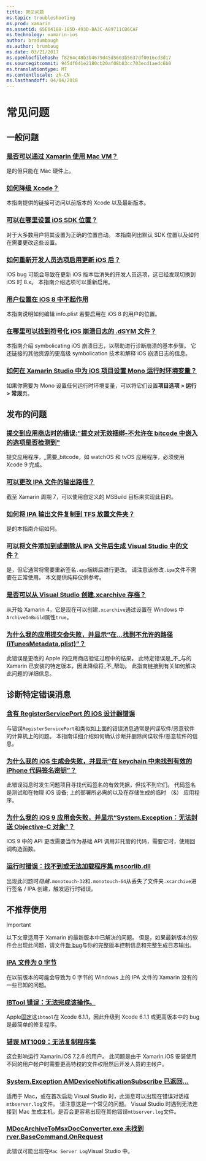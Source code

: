 ```yaml
---
title: 常见问题
ms.topic: troubleshooting
ms.prod: xamarin
ms.assetid: 65E04188-185D-493D-BA3C-A89711CB6CAF
ms.technology: xamarin-ios
author: bradumbaugh
ms.author: brumbaug
ms.date: 03/21/2017
ms.openlocfilehash: f8264c48b3b4679d45d5603b5637df0016cd3d17
ms.sourcegitcommit: 945df041e2180cb20af08b83cc703ecd1aedc6b0
ms.translationtype: MT
ms.contentlocale: zh-CN
ms.lasthandoff: 04/04/2018
---
```

# <a name="frequently-asked-questions"></a>常见问题

## <a name="general-questions"></a>一般问题

### <a name="can-i-use-a-mac-vm-with-xamarinmac-vmmd"></a>[是否可以通过 Xamarin 使用 Mac VM？](mac-vm.md)
是的但只能在 Mac 硬件上。

### <a name="how-can-i-downgrade-xcodedowngrade-xcodemd"></a>[如何降级 Xcode？](downgrade-xcode.md)
本指南提供的链接可访问以前版本的 Xcode 以及最新版本。

### <a name="where-can-i-set-my-ios-sdk-locationsios-sdkmd"></a>[可以在哪里设置 iOS SDK 位置？](ios-sdk.md)
对于大多数用户将其设置为正确的位置自动。 本指南列出默认 SDK 位置以及如何在需要更改这些设置。

### <a name="how-can-i-reenable-developer-options-after-updating-iosupdate-developer-optionsmd"></a>[如何重新开发人员选项启用更新 iOS 后？](update-developer-options.md)
IOS bug 可能会导致在更新 iOS 版本后消失的开发人员选项，这已经发现切换到 iOS 时 8.x。 本指南介绍选项可以重新启用。

### <a name="user-location-not-working-in-ios-8ios8-user-locationmd"></a>[用户位置在 iOS 8 中不起作用](ios8-user-location.md)
本指南说明如何编辑 info.plist 若要启用在 iOS 8 的用户的位置。

### <a name="where-can-i-find-the-dsym-file-to-symbolicate-ios-crash-logssymbolicate-ios-crashmd"></a>[在哪里可以找到符号化 iOS 崩溃日志的 .dSYM 文件？](symbolicate-ios-crash.md)
本指南介绍 symbolicating iOS 崩溃日志，以帮助进行诊断崩溃的基本步骤。 它还链接的其他资源的更高级 symbolication 技术和解释 iOS 崩溃日志的信息。


### <a name="how-do-i-set-mono-runtime-environment-variables-for-ios-projects-in-xamarin-studioxs-mono-runtimemd"></a>[如何在 Xamarin Studio 中为 iOS 项目设置 Mono 运行时环境变量？](xs-mono-runtime.md)
如果你需要为 Mono 设置任何运行时环境变量，可以将它们设置**项目选项 > 运行 > 常规**页。

## <a name="publishing-questions"></a>发布的问题

### <a name="error-when-submitting-to-app-store-invalid-bundle---options-not-allowed-to-be-embedded-in-bitcode-are-detected-in-the-submissioninvalid-bundle-bitcodemd"></a>[提交到应用商店时的错误:"提交对无效捆绑-不允许在 bitcode 中嵌入的选项是否检测到"](invalid-bundle-bitcode.md)

提交应用程序，_需要_bitcode，如 watchOS 和 tvOS 应用程序，必须使用 Xcode 9 完成。

### <a name="can-i-change-the-output-path-of-the-ipa-fileipa-output-pathmd"></a>[可以更改 IPA 文件的输出路径？](ipa-output-path.md)
截至 Xamarin 周期 7，可以使用自定义的 MSBuild 目标来实现此目的。

### <a name="how-can-i-copy-ipa-output-files-to-the-tfs-drop-folderipa-tfsmd"></a>[如何将 IPA 输出文件复制到 TFS 放置文件夹？](ipa-tfs.md)
是的本指南介绍如何。

### <a name="can-i-add-files-to-or-remove-files-from-an-ipa-file-after-building-it-in-visual-studiomodify-ipamd"></a>[可以将文件添加到或删除从 IPA 文件后生成 Visual Studio 中的文件？](modify-ipa.md)
是，但它通常将需要重新签名`.app`捆绑后进行更改。 请注意该修改`.ipa`文件不需要在正常使用。 本文提供纯粹仅供参考。

### <a name="is-it-possible-to-create-a-xcarchive-archive-from-visual-studiocreate-xcarchivemd"></a>[是否可以从 Visual Studio 创建.xcarchive 存档？](create-xcarchive.md)
从开始 Xamarin 4，它是现在可以创建`.xcarchive`通过设置在 Windows 中`ArchiveOnBuild`属性`true`。

### <a name="why-does-my-app-submission-fail-with-disallowed-paths--itunesmetadataplist--found-at--itunesmetadata-disallowed-pathsmd"></a>[为什么我的应用提交会失败，并显示“在...找到不允许的路径 (iTunesMetadata.plist)”？](itunesmetadata-disallowed-paths.md)
此错误是更改的 Apple 的应用商店验证过程中的结果。 此特定错误是_不_与的 Xamarin 已安装的特定版本，因此降级将_不_帮助。 此指南链接到有关如何解决此问题的详细信息。


## <a name="diagnosing-specific-error-messages"></a>诊断特定错误消息

### <a name="ios-designer-error-with-registerserviceporterror-registerserviceportmd"></a>[含有 RegisterServicePort 的 iOS 设计器错误](error-registerserviceport.md)
与错误`RegisterServicePort`和类似如上面的错误消息通常是间谍软件/恶意软件的计算机上的问题。 本指南详细介绍如何确认诊断并删除间谍软件/恶意软件的信息。

### <a name="why-does-my-ios-build-fail-with-no-valid-iphone-code-signing-keys-found-in-keychainno-codesigning-keysmd"></a>[为什么我的 iOS 生成会失败，并显示“在 keychain 中未找到有效的 iPhone 代码签名密钥”？](no-codesigning-keys.md)
此错误消息时发生问题项目寻找代码签名的有效凭据，但找不到它们。 代码签名是测试和在物理 iOS 设备; 上的部署所必需的以及在存储生成的临时 （&） 应用程序。

### <a name="why-does-my-ios-9-app-fail-with-systemexception-failed-to-marshal-the-objective-c-objectexception-marshal-obj-cmd"></a>[为什么我的 iOS 9 应用会失败，并显示“System.Exception：无法封送 Objective-C 对象”？](exception-marshal-obj-c.md)
IOS 9 中的 API 更改需要当作为基础 API 调用非托管的代码，需要它时，使用回调构造函数。

### <a name="runtime-error-the-assembly-mscorlibdll-was-not-found-or-could-not-be-loadederror-mscorlib-not-foundmd"></a>[运行时错误：找不到或无法加载程序集 mscorlib.dll](error-mscorlib-not-found.md)
出现此问题时*隐藏*`.monotouch-32`和`.monotouch-64`从丢失了文件夹`.xcarchive`进行签名 / IPA 创建，触发运行时错误。

## <a name="deprecated"></a>不推荐使用

> [!IMPORTANT]
> 以下文章适用于 Xamarin 的最新版本中已解决的问题。 但是，如果最新版本的软件会出现此问题，请文件[新 bug](~/cross-platform/troubleshooting/questions/howto-file-bug.md)与你的完整版本控制信息和完整生成日志输出。



### <a name="ipa-file-is-0-bytesipa-zero-bytesmd"></a>[IPA 文件为 0 字节](ipa-zero-bytes.md)
在以前版本的可能会导致为 0 字节的 Windows 上的 IPA 文件的 Xamarin 没有的一些已知的问题。

### <a name="ibtool-error-the-operation-couldnt-be-completederror-ibtoolmd"></a>[IBTool 错误：无法完成该操作。](error-ibtool.md)
Apple[固定](https://developer.apple.com/library/ios/releasenotes/DeveloperTools/RN-Xcode/Chapters/xc6_release_notes.html)这`ibtool`在 Xcode 6.1.1，因此升级到 Xcode 6.1.1 或更高版本中的 bug 是最简单的修复程序。

### <a name="error-mt1009-could-not-copy-the-assemblyerror-mt1009md"></a>[错误 MT1009：无法复制程序集](error-mt1009.md)
这会影响运行 Xamarin.iOS 7.2.6 的用户。 此问题是由于 Xamarin.iOS 安装使用不同的用户帐户时需要更高特权的文件权限然后开发人员的主帐户。

### <a name="systemexception-amdevicenotificationsubscribe-returned-exception-amddevicenotificationsubscribemd"></a>[System.Exception AMDeviceNotificationSubscribe 已返回...](exception-amddevicenotificationsubscribe.md)
适用于 Mac，或在首次启动 Visual Studio 时，此消息可以出现在错误对话框`mtbserver.log`文件。 请注意这是一个常见的问题。 Visual Studio 时遇到无法连接到 Mac 生成主机，是否会更容易出现在其他错误`mtbserver.log`文件。

### <a name="mdocarchivetomsxdocconverterexe-not-found-rverbasecommandonrequestmdocarchivetomsxdocconverter-not-foundmd"></a>[MDocArchiveToMsxDocConverter.exe 未找到 rver.BaseCommand.OnRequest](mdocarchivetomsxdocconverter-not-found.md)
此错误可能出现在`Mac Server Log`Visual Studio 中。
